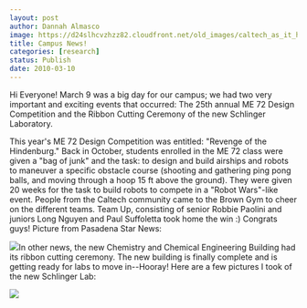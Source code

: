 ```yaml
---
layout: post
author: Dannah Almasco
image: https://d24slhcvzhzz82.cloudfront.net/old_images/caltech_as_it_happens/6a0105349b8251970b0120a92215e9970b.jpg
title: Campus News!
categories: [research]
status: Publish
date: 2010-03-10
---
```


Hi Everyone!
March 9 was a big day for our campus; we had two very important and exciting events that occurred: The 25th annual ME 72 Design Competition and the Ribbon Cutting Ceremony of the new Schlinger Laboratory.

This year's ME 72 Design Competition was entitled: "Revenge of the Hindenburg." Back in October, students enrolled in the ME 72 class were given a "bag of junk" and the task: to design and build airships and robots to maneuver a specific obstacle course (shooting and gathering ping pong balls, and moving through a hoop 15 ft above the ground). They were given 20 weeks for the task to build robots to compete in a "Robot Wars"-like event. People from the Caltech community came to the Brown Gym to cheer on the different teams. Team Up, consisting of senior Robbie Paolini and juniors Long Nguyen and
 Paul Suffoletta took home the win :) Congrats guys!
Picture from Pasadena Star News:


![](https://d24slhcvzhzz82.cloudfront.net/old_images/caltech_as_it_happens/6a0105349b8251970b01310f88db34970c.jpg)In other news, the new Chemistry and Chemical Engineering Building had its ribbon cutting ceremony. The new building is finally complete and is getting ready for labs to move in--Hooray!
Here are a few pictures I took of the new Schlinger Lab:

![](https://d24slhcvzhzz82.cloudfront.net/old_images/caltech_as_it_happens/6a0105349b8251970b01310f88e2f5970c.jpg)
